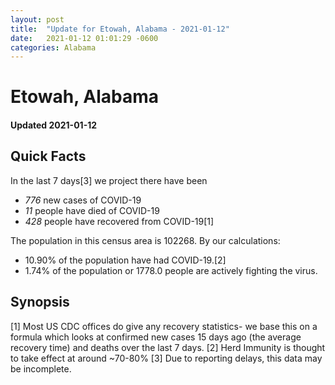 ```yaml
---
layout: post
title:  "Update for Etowah, Alabama - 2021-01-12"
date:   2021-01-12 01:01:29 -0600
categories: Alabama
---
```


# Etowah, Alabama
#### Updated 2021-01-12

## Quick Facts

In the last 7 days[3] we project there have been
- *776* new cases of COVID-19
- *11* people have died of COVID-19
- *428* people have recovered from COVID-19[1]

The population in this census area is 102268. By our calculations:
- 10.90% of the population have had COVID-19.[2]
- 1.74% of the population or 1778.0 people are actively fighting the virus.

## Synopsis




[1] Most US CDC offices do give any recovery statistics- we base this on a formula which looks at confirmed new cases
15 days ago (the average recovery time) and deaths over the last 7 days.
[2] Herd Immunity is thought to take effect at around ~70-80%
[3] Due to reporting delays, this data may be incomplete. 
    